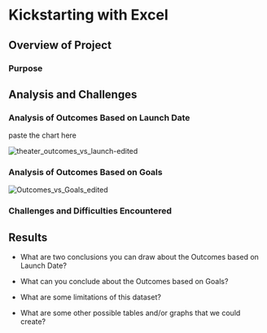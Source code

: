 # Kickstarting with Excel

## Overview of Project

### Purpose

## Analysis and Challenges

### Analysis of Outcomes Based on Launch Date

paste the chart here

![theater_outcomes_vs_launch-edited](https://user-images.githubusercontent.com/86205000/123529734-42a3df00-d6c1-11eb-8449-96b4757a6c22.jpg)


### Analysis of Outcomes Based on Goals


![Outcomes_vs_Goals_edited](https://user-images.githubusercontent.com/86205000/123529784-e2fa0380-d6c1-11eb-92c7-4bc47bf59084.png)



### Challenges and Difficulties Encountered

## Results

- What are two conclusions you can draw about the Outcomes based on Launch Date?

- What can you conclude about the Outcomes based on Goals?

- What are some limitations of this dataset?

- What are some other possible tables and/or graphs that we could create?
